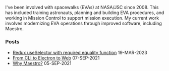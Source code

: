 I've been involved with spacewalks (EVAs) at NASA/JSC since 2008. This has included training astronauts, planning and building EVA procedures, and working in Mission Control to support mission execution. My current work involves modernizing EVA operations through improved software, including Maestro. 

### Posts

- [Redux useSelector with required equality function](./posts/2023/03/19-useselector-required-equality.md) 19-MAR-2023
- [From CLI to Electron to Web](./posts/2021/09/07-from-cli-to-electron-to-web.md) 07-SEP-2021
- [Why Maestro?](./posts/2021/09/05-why-maestro.md) 05-SEP-2021

